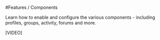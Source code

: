 #Features / Components

Learn how to enable and configure the various components - including profiles, groups, activity, forums and more.

[VIDEO]